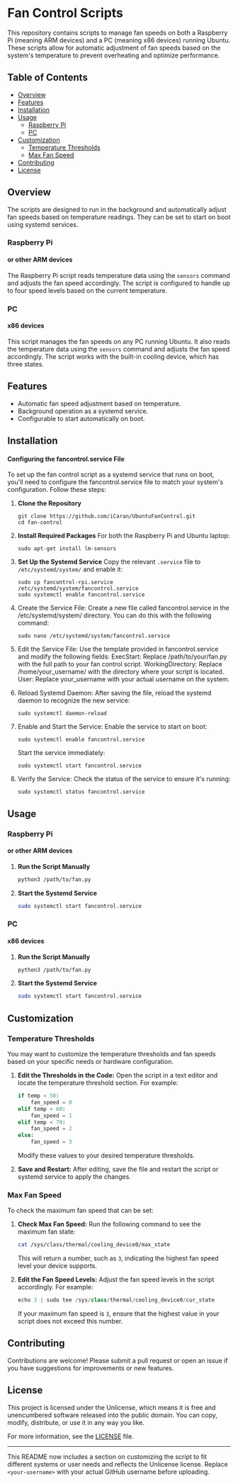 # Fan Control Scripts

This repository contains scripts to manage fan speeds on both a Raspberry Pi (meaning ARM devices) and a PC (meaning x86 devices) running Ubuntu. These scripts allow for automatic adjustment of fan speeds based on the system's temperature to prevent overheating and optimize performance.

## Table of Contents
- [Overview](#overview)
- [Features](#features)
- [Installation](#installation)
- [Usage](#usage)
  - [Raspberry Pi](#raspberry-pi)
  - [PC](#PC)
- [Customization](#customization)
  - [Temperature Thresholds](#temperature-thresholds)
  - [Max Fan Speed](#max-fan-speed)
- [Contributing](#contributing)
- [License](#license)

## Overview

The scripts are designed to run in the background and automatically adjust fan speeds based on temperature readings. They can be set to start on boot using systemd services.

### Raspberry Pi 
#### or other ARM devices
The Raspberry Pi script reads temperature data using the `sensors` command and adjusts the fan speed accordingly. The script is configured to handle up to four speed levels based on the current temperature.

### PC
#### x86 devices
This script manages the fan speeds on any PC running Ubuntu. It also reads the temperature data using the `sensors` command and adjusts the fan speed accordingly. The script works with the built-in cooling device, which has three states.

## Features
- Automatic fan speed adjustment based on temperature.
- Background operation as a systemd service.
- Configurable to start automatically on boot.

## Installation

#### Configuring the fancontrol.service File

To set up the fan control script as a systemd service that runs on boot, you'll need to configure the fancontrol.service file to match your system's configuration. Follow these steps:

1. **Clone the Repository**
   ```
   git clone https://github.com/iCaran/UbuntuFanControl.git
   cd fan-control
   ```

2. **Install Required Packages**
   For both the Raspberry Pi and Ubuntu laptop:
   ```
   sudo apt-get install lm-sensors
   ```

3. **Set Up the Systemd Service**
   Copy the relevant `.service` file to `/etc/systemd/system/` and enable it:
   ```
   sudo cp fancontrol-rpi.service /etc/systemd/system/fancontrol.service
   sudo systemctl enable fancontrol.service
   ```
   
 4.   Create the Service File:
        Create a new file called fancontrol.service in the /etc/systemd/system/ directory.
        You can do this with the following command:

      ```
      sudo nano /etc/systemd/system/fancontrol.service
      ```
  
  5.  Edit the Service File:
        Use the template provided in fancontrol.service and modify the following fields:
            ExecStart: Replace /path/to/your/fan.py with the full path to your fan control script.
            WorkingDirectory: Replace /home/your_username/ with the directory where your script is located.
            User: Replace your_username with your actual username on the system.

   6. Reload Systemd Daemon:
        After saving the file, reload the systemd daemon to recognize the new service:

      ```
      sudo systemctl daemon-reload
      ```

    
  7. Enable and Start the Service:
        Enable the service to start on boot:

        ```
        sudo systemctl enable fancontrol.service
        ```
        Start the service immediately:

        ```
        sudo systemctl start fancontrol.service
        ```
        
  8. Verify the Service:
        Check the status of the service to ensure it's running:

        ```
        sudo systemctl status fancontrol.service
        ```

## Usage

### Raspberry Pi
#### or other ARM devices
1. **Run the Script Manually**
   ```bash
   python3 /path/to/fan.py
   ```

2. **Start the Systemd Service**
   ```bash
   sudo systemctl start fancontrol.service
   ```

### PC
#### x86 devices
1. **Run the Script Manually**
   ```bash
   python3 /path/to/fan.py
   ```

2. **Start the Systemd Service**
   ```bash
   sudo systemctl start fancontrol.service
   ```

## Customization

### Temperature Thresholds

You may want to customize the temperature thresholds and fan speeds based on your specific needs or hardware configuration. 

1. **Edit the Thresholds in the Code:**
   Open the script in a text editor and locate the temperature threshold section. For example:
   ```python
   if temp < 50:
       fan_speed = 0
   elif temp < 60:
       fan_speed = 1
   elif temp < 70:
       fan_speed = 2
   else:
       fan_speed = 3
   ```
   Modify these values to your desired temperature thresholds.

2. **Save and Restart:**
   After editing, save the file and restart the script or systemd service to apply the changes.

### Max Fan Speed

To check the maximum fan speed that can be set:

1. **Check Max Fan Speed:**
   Run the following command to see the maximum fan state:
   ```bash
   cat /sys/class/thermal/cooling_device0/max_state
   ```
   This will return a number, such as `3`, indicating the highest fan speed level your device supports.

2. **Edit the Fan Speed Levels:**
   Adjust the fan speed levels in the script accordingly. For example:
   ```python
   echo 3 | sudo tee /sys/class/thermal/cooling_device0/cur_state
   ```
   If your maximum fan speed is `3`, ensure that the highest value in your script does not exceed this number.

## Contributing

Contributions are welcome! Please submit a pull request or open an issue if you have suggestions for improvements or new features.

## License

This project is licensed under the Unlicense, which means it is free and unencumbered software released into the public domain. You can copy, modify, distribute, or use it in any way you like.

For more information, see the [LICENSE](LICENSE) file.

---

This README now includes a section on customizing the script to fit different systems or user needs and reflects the Unlicense license. Replace `<your-username>` with your actual GitHub username before uploading.
